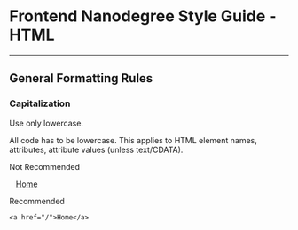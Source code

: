 # Frontend Nanodegree Style Guide - HTML
---
## General Formatting Rules

### Capitalization
Use only lowercase.

All code has to be lowercase. This applies to HTML element names, attributes, attribute values (unless text/CDATA).

Not Recommended

    <A HREF="/">Home</A>

Recommended

    <a href="/">Home</a>
    
    
